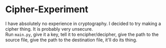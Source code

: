 # Cipher-Experiment
I have absolutely no experience in cryptography. I decided to try making a cipher thing. It is probably very unsecure.  
Run `main.py`, give it a key, tell it to encipher/decipher, give the path to the source file, give the path to the destination file, it'll do its thing.
